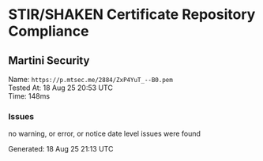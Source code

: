 # STIR/SHAKEN Certificate Repository Compliance

## Martini Security

Name: `https://p.mtsec.me/2884/ZxP4YuT_--B0.pem`\
Tested At: 18 Aug 25 20:53 UTC\
Time: 148ms

### Issues

no warning, or error, or notice date level issues were found

Generated: 18 Aug 25 21:13 UTC
